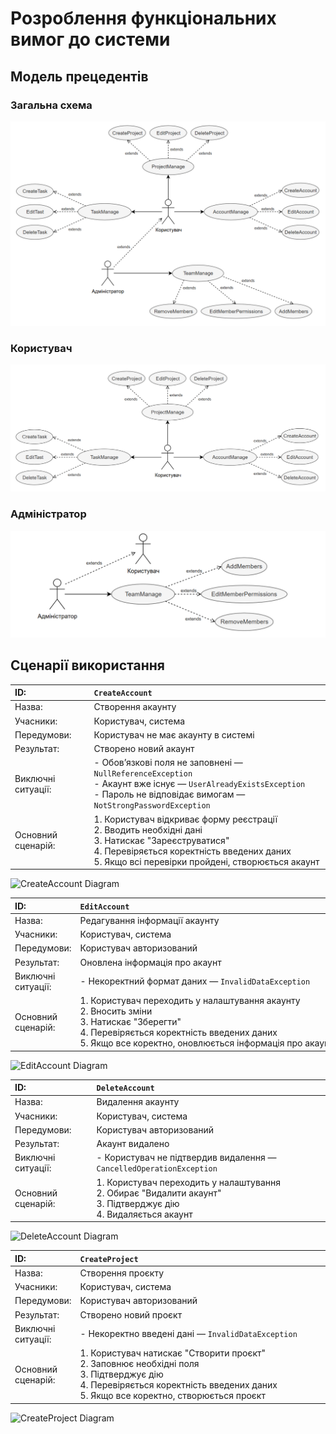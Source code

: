 # Розроблення функціональних вимог до системи

## Модель прецедентів

### Загальна схема

![general-use-case-diagram.png](../src/images/general-use-case-diagram.png)

### Користувач

![user-use-case-diagram.png](../src/images/user-use-case-diagram.png)

### Адміністратор

![admin-use-case-diagram.png](../src/images/admin-use-case-diagram.png)


## Сценарії використання

| ID:                | ` CreateAccount ` |
| :------------------| :--------------|     
| Назва:             | Створення акаунту |
| Учасники:          | Користувач, система |
| Передумови:        | Користувач не має акаунту в системі |
| Результат:         |  <div style="width:300px">Створено новий акаунт</div> |
| Виключні ситуації: | - Обов’язкові поля не заповнені — ` NullReferenceException `<br>- Акаунт вже існує — ` UserAlreadyExistsException `<br>- Пароль не відповідає вимогам — ` NotStrongPasswordException ` |
| Основний сценарій: | 1. Користувач відкриває форму реєстрації<br>2. Вводить необхідні дані<br>3. Натискає "Зареєструватися"<br>4. Перевіряється коректність введених даних<br>5. Якщо всі перевірки пройдені, створюється акаунт |

![CreateAccount Diagram](www.plantuml.com/plantuml/png/ZLBDIW9H5Dxx51TRjn8t6c4Bjn953s1wCs6QaPah6Sp2qSnD9CGmGX3X6zYWP9EZht3E6tNk6KOdA4ZG-tFFztC-JyLHTLjrRuoS2o-mmJwiqCC13Y64EOxTdA0FrvHvMnBmZ04i8DAbNEGBl6Va6eU2bYNwJD6djmSCSBf7Kls6i2jwVHGGmvAExpXYmXW3GSjSRtQ8L-8OQ4iGiH8jCM6s495M7gPqcH7KhbC0Jl892_-uC4iQ8yarpDsK_ut0H00X1WIVeA-TQR1Msl1JHA2OdZqsJG8XNIxe6nFZAB7CsqJEj9GKThjrhSI1R1GBnG9V7rqUw_vNHFk5JpZcTj7ZA8PfKALTwQ6eTGtZJ5v9MveDMUqrP4UrBJDJSE58-yImPRrvL-sr7UNyLbIprBcoBRDrMdUSMyjk_YoIPfCDyo7DP4ODXxfvykaBpZiauvz2_rdaFe1eV_L1tMzrjDcm_vwaVUGuoeo27XmlbTNH_bVFKLQddAjG7pJ2tm00) 

| ID:                | ` EditAccount ` |
| :------------------| :--------------|      
| Назва:             | Редагування інформації акаунту |
| Учасники:          | Користувач, система |
| Передумови:        | Користувач авторизований |
| Результат:         | <div style="width:500px">Оновлена інформація про акаунт</div> |
| Виключні ситуації: | - Некоректний формат даних — ` InvalidDataException ` |
| Основний сценарій: | 1. Користувач переходить у налаштування акаунту<br>2. Вносить зміни<br>3. Натискає "Зберегти"<br>4. Перевіряється коректність введених даних<br>5. Якщо все коректно, оновлюється інформація про акаунт |

![EditAccount Diagram](www.plantuml.com/plantuml/png/VLBDJi9W4BptARxWsHFX0iPmq8EFKQ5H4Ym4g_7G0pyY7emaXa1YeiOtg1LZKsXzXTatShxlWv9uiCtNR7TdPsQthLy6RY-ukcWx8PwHIn-936Ge8yI8P18wYfV1r4nOLNZ3b_HvniYnH4BmWvAHGeO8ApRTRzkPoMIg6AIy8oOpNIg8dWZ8PR2Xm3VMCcSgAG0lR1fgGwPzfafOuCEgurDNIXPg7Y7UhNSMruZ2FtOHorpwCfMPLYEEnbBaffIoAMDvO8t4Y9bSyj2CZ1N3o8PMpky4dkgrpiu3jUSrAkLAsQGFJW_rJ0bIhEHH9ffIRSORqVyT5HRL0hglJlnhjzrg7hc1UtpJyBf1g-ERikStZSXsX5UzACI6TcTVBqjkpGXhIyyaVlYQAqIxZTSSm_Flz-rqQqwTilmHVW40)

| ID:                | ` DeleteAccount ` |
| :------------------| :--------------|
| Назва:             | Видалення акаунту |
| Учасники:          | Користувач, система |
| Передумови:        | Користувач авторизований |
| Результат:         | Акаунт видалено |
| Виключні ситуації: | - Користувач не підтвердив видалення — ` CancelledOperationException ` |
| Основний сценарій: | 1. Користувач переходить у налаштування<br>2. Обирає "Видалити акаунт"<br>3. Підтверджує дію<br>4. Видаляється акаунт |

![DeleteAccount Diagram](www.plantuml.com/plantuml/png/VP51IiDW48NtESLGrwvADwr8GLnxXfZ-Q24c8KPmaKNQe7KXBOX4SA5uWrXI2Qtj6TxSoETV4dSc15w6xysRV_xXTUB6oSsLxwHunKupr3hHgUPOejHPwWWVomoix0lUiTACtnrsg50JVXJD1LkKsD3qqDXPsUgYzRtXatH6ubawU4ADoZhO0RLGhlcMcjCqxVobQO6AnDAcLlZId7wM2ftleI1CZCJZYyj43epNw_QwjdnqVYmsPOsDpdN6jeNen0wSC-UU7LxwBNee9sxW6TytexF8n6uo3eFJMyz4ly9I9XZPBCV-fVZOhmehVADCctdRS-c2SrAqPneqnd_s74O3PyWWNiWF)

| ID:                |<div style="width:500px">` CreateProject `</div>   |
| :------------------| :--------------|      
| Назва:             | Створення проєкту |
| Учасники:          | Користувач, система |
| Передумови:        | Користувач авторизований |
| Результат:         | Створено новий проєкт |
| Виключні ситуації: | - Некоректно введені дані — ` InvalidDataException ` |
| Основний сценарій: | 1. Користувач натискає "Створити проєкт"<br>2. Заповнює необхідні поля<br>3. Підтверджує дію<br>4. Перевіряється коректність введених даних<br>5. Якщо все коректно, створюється проєкт |

![CreateProject Diagram](www.plantuml.com/plantuml/png/VL7FIW9n4BxlKmnsxYHUDC937NgCJPSIR1Nx5HtsO8fv2OKGXI32DzWM3T7KL_ZcZVgShHzqIL36-VvyC_Ehthgmu-vkca62L-oqYvK-Qa_xo93gC0c47-DKh2mBtWZq3ZIiMKsaW3d_PpzY8e8zonsMM6klu7KpfDYpdM6h8-gm9ME73nte50isfsBuHiTUytw0p7sfNP8-jKybMrCTvIJxIJ3FvwRZ5zB4oqssH4P-LySwuMRFv8q5QvlNHZn4iqb86CGeBFZTqd4WBDEypEFYbekaqxYwTd8KrKh5Kj7Q9vUdWXUiQBlXSaFRXXTQsIbJVMB2hEofnt8HtuVDHlqiTE7vGorgkqOhDZYAwnRokuA_BMtz-7ykN0cC--_xjTgLe4fhFlGt)


